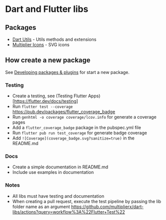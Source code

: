 # Dart and Flutter libs

## Packages

- [Dart Utils](dart_utils) - Utils methods and extensions
- [Multiplier Icons](multiplier_icons) - SVG icons

## How create a new package

See [Developing packages & plugins](https://flutter.dev/docs/development/packages-and-plugins/developing-packages) for start a new package.

### Testing

- Create a testing, see (Testing Flutter Apps)[https://flutter.dev/docs/testing]
- Run `flutter test --coverage` https://pub.dev/packages/flutter_coverage_badge
- Run `genhtml -o coverage coverage/lcov.info` for generate a coverage pages
- Add a `flutter_coverage_badge` package in the pubspec.yml file
- Run `flutter pub run test_coverage` for generate badge coverage
- Add `![Coverage](coverage_badge.svg?sanitize=true)` in the README.md

### Docs

- Create a simple documentation in README.md
- Include use examples in documentation

### Notes

- All libs must have testing and documentation
- When creating a pull request, execute the test pipeline by passing the lib folder name as an argument https://github.com/multiplierx/dart-libs/actions?query=workflow%3A%22Flutter+Test%22
